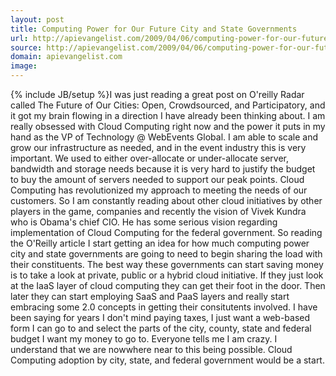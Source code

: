 ```yaml
---
layout: post
title: Computing Power for Our Future City and State Governments
url: http://apievangelist.com/2009/04/06/computing-power-for-our-future-city-and-state-governments/
source: http://apievangelist.com/2009/04/06/computing-power-for-our-future-city-and-state-governments/
domain: apievangelist.com
image: 
---
```

{% include JB/setup %}I was just reading a great post on O'reilly Radar called The Future of Our Cities: Open, Crowdsourced, and Participatory, and it got my brain flowing in a direction I have already been thinking about.
I am really obsessed with Cloud Computing right now and the power it puts in my hand as the VP of Technology @ WebEvents Global. I am able to scale and grow our infrastructure as needed, and in the event industry this is very important. We used to either over-allocate or under-allocate server, bandwidth and storage needs because it is very hard to justify the budget to buy the amount of servers needed to support our peak points.
Cloud Computing has revolutionized my approach to meeting the needs of our customers. So I am constantly reading about other cloud initiatives by other players in the game, companies and recently the vision of Vivek Kundra who is Obama's chief CIO. He has some serious vision regarding implementation of Cloud Computing for the federal government.
So reading the O'Reilly article I start getting an idea for how much computing power city and state governments are going to need to begin sharing the load with their constituents.
The best way these governments can start saving money is to take a look at private, public or a hybrid cloud initiative. If they just look at the IaaS layer of cloud computing they can get their foot in the door. Then later they can start employing SaaS and PaaS layers and really start embracing some 2.0 concepts in getting their consitutents involved.
I have been saying for years I don't mind paying taxes, I just want a web-based form I can go to and select the parts of the city, county, state and federal budget I want my money to go to. Everyone tells me I am crazy. I understand that we are nowwhere near to this being possible.
Cloud Computing adoption by city, state, and federal government would be a start.